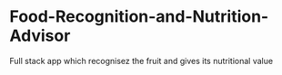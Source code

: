 # Food-Recognition-and-Nutrition-Advisor
Full stack app which recognisez the fruit and gives its nutritional value
